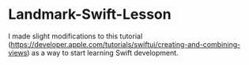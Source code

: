 # Landmark-Swift-Lesson
I made slight modifications to this tutorial (https://developer.apple.com/tutorials/swiftui/creating-and-combining-views) as a way to start learning Swift development.
